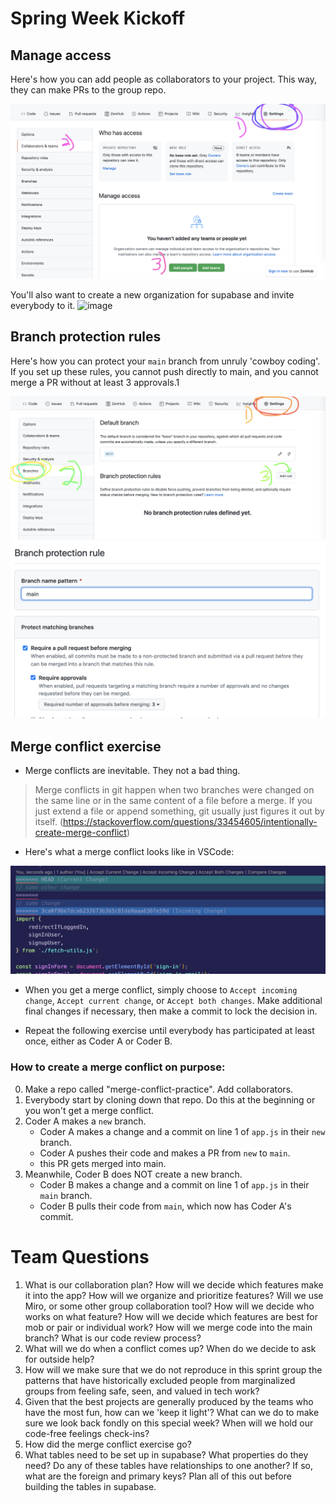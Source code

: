 # Spring Week Kickoff

## Manage access

Here's how you can add people as collaborators to your project. This way, they can make PRs to the group repo.

![](./assets/manage-access.png)

You'll also want to create a new organization for supabase and invite everybody to it.
![image](https://user-images.githubusercontent.com/16160135/149395484-304cb6fd-08f1-4bb9-ba4f-bb079442dbbd.png)


## Branch protection rules

Here's how you can protect your `main` branch from unruly 'cowboy coding'. If you set up these rules, you cannot push directly to main, and you cannot merge a PR without at least 3 approvals.1

![](./assets/branch-protection-1.png)
![](./assets/branch-protection-2.png)

## Merge conflict exercise

- Merge conflicts are inevitable. They not a bad thing.
> Merge conflicts in git happen when two branches were changed on the same line or in the same content of a file before a merge. If you just extend a file or append something, git usually just figures it out by itself. (https://stackoverflow.com/questions/33454605/intentionally-create-merge-conflict)

- Here's what a merge conflict looks like in VSCode:

![](./assets/merge-conflict.png)

- When you get a merge conflict, simply choose to `Accept incoming change`, `Accept current change`, or `Accept both changes`. Make additional final changes if necessary, then make a commit to lock the decision in.

- Repeat the following exercise until everybody has participated at least once, either as Coder A or Coder B.

### How to create a merge conflict on purpose:
0) Make a repo called "merge-conflict-practice". Add collaborators.
1) Everybody start by cloning down that repo. Do this at the beginning or you won't get a merge conflict.
2) Coder A makes a `new` branch.
    - Coder A makes a change and a commit on line 1 of `app.js` in their `new` branch.
    - Coder A pushes their code and makes a PR from `new` to `main`.
    - this PR gets merged into main.
3) Meanwhile, Coder B does NOT create a new branch.
    - Coder B makes a change and a commit on line 1 of `app.js` in their `main` branch.
    - Coder B pulls their code from `main`, which now has Coder A's commit.


# Team Questions
1) What is our collaboration plan? How will we decide which features make it into the app? How will we organize and prioritize features? Will we use Miro, or some other group collaboration tool? How will we decide who works on what feature? How will we decide which features are best for mob or pair or individual work? How will we merge code into the main branch? What is our code review process?
2) What will we do when a conflict comes up? When do we decide to ask for outside help?
3) How will we make sure that we do not reproduce in this sprint group the patterns that have historically excluded people from marginalized groups from feeling safe, seen, and valued in tech work?
4) Given that the best projects are generally produced by the teams who have the most fun, how can we 'keep it light'? What can we do to make sure we look back fondly on this special week? When will we hold our code-free feelings check-ins?
5) How did the merge conflict exercise go?
6) What tables need to be set up in supabase? What properties do they need? Do any of these tables have relationships to one another? If so, what are the foreign and primary keys? Plan all of this out before building the tables in supabase.
